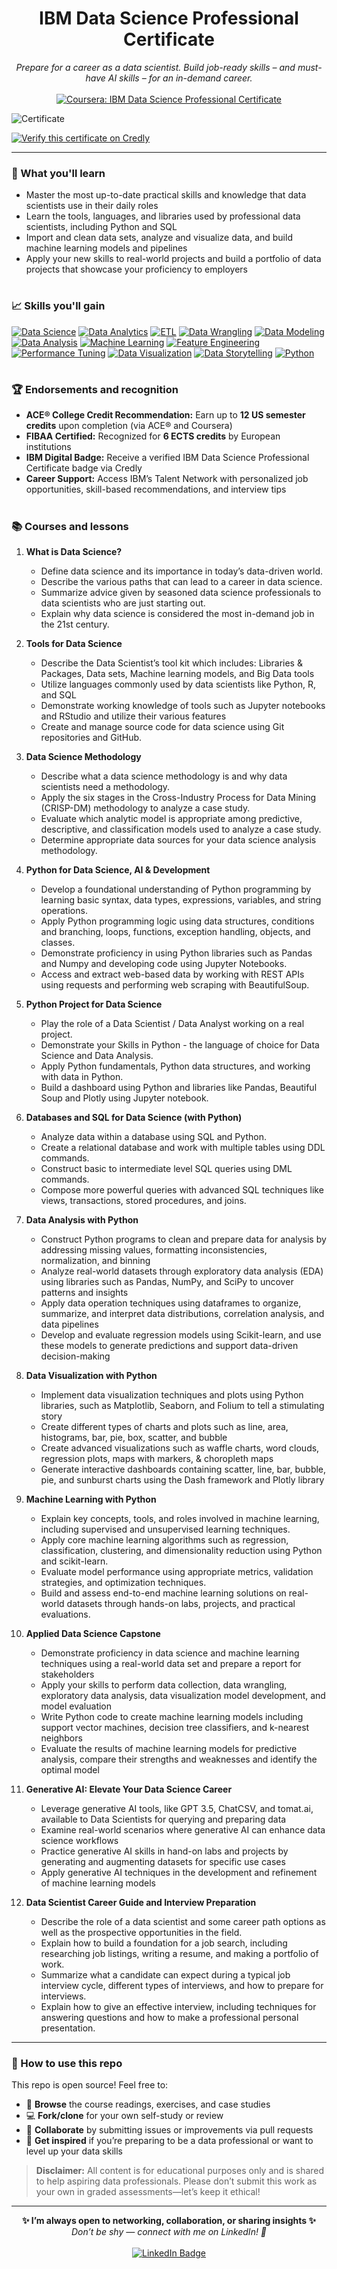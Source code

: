 <h1 align="center">IBM Data Science Professional Certificate</h1>

<p align="center">
  <i>Prepare for a career as a data scientist. Build job-ready skills – and must-have AI skills – for an in-demand career.</i>
  <br><br>
  <a href="https://www.coursera.org/professional-certificates/ibm-data-science" target="_blank">
    <img src="https://img.shields.io/badge/Coursera-IBM%20Data%20Science%20Certificate-0056D2?style=for-the-badge&logo=coursera&logoColor=white" alt="Coursera: IBM Data Science Professional Certificate"/>
  </a>
</p>

![Certificate](./IBM%20Data%20Science%20Professional%20Certificate.png)

[![Verify this certificate on Credly](https://img.shields.io/badge/Credly-View%20Credential-blue?logo=credly)](https://www.credly.com/users/jhermienpaul/badges)

---

### 📖 What you'll learn

- Master the most up-to-date practical skills and knowledge that data scientists use in their daily roles
- Learn the tools, languages, and libraries used by professional data scientists, including Python and SQL
- Import and clean data sets, analyze and visualize data, and build machine learning models and pipelines
- Apply your new skills to real-world projects and build a portfolio of data projects that showcase your proficiency to employers

#

### 📈 Skills you'll gain

[![Data Science](https://img.shields.io/badge/Data%20Science-1976d2?style=for-the-badge)](#)
[![Data Analytics](https://img.shields.io/badge/Data%20Analytics-0057b7?style=for-the-badge)](#)
[![ETL](https://img.shields.io/badge/ETL-1e88e5?style=for-the-badge)](#)
[![Data Wrangling](https://img.shields.io/badge/Data%20Wrangling-43a047?style=for-the-badge)](#)
[![Data Modeling](https://img.shields.io/badge/Data%20Modeling-fbc02d?style=for-the-badge)](#)
[![Data Analysis](https://img.shields.io/badge/Data%20Analysis-1976d2?style=for-the-badge)](#)
[![Machine Learning](https://img.shields.io/badge/Machine%20Learning-6A1B9A?style=for-the-badge)](#)
[![Feature Engineering](https://img.shields.io/badge/Feature%20Engineering-00acc1?style=for-the-badge)](#)
[![Performance Tuning](https://img.shields.io/badge/Performance%20Tuning-c62828?style=for-the-badge)](#)
[![Data Visualization](https://img.shields.io/badge/Data%20Visualization-3949ab?style=for-the-badge)](#)
[![Data Storytelling](https://img.shields.io/badge/Data%20Storytelling-d81b60?style=for-the-badge)](#)
[![Python](https://img.shields.io/badge/Python-3776AB?style=for-the-badge&logo=python&logoColor=white)](#)

#

### 🏆 Endorsements and recognition

- **ACE® College Credit Recommendation:** Earn up to **12 US semester credits** upon completion (via ACE® and Coursera)
- **FIBAA Certified:** Recognized for **6 ECTS credits** by European institutions
- **IBM Digital Badge:** Receive a verified IBM Data Science Professional Certificate badge via Credly
- **Career Support:** Access IBM’s Talent Network with personalized job opportunities, skill-based recommendations, and interview tips

#

### 📚 Courses and lessons

1. **What is Data Science?**  
   - Define data science and its importance in today’s data-driven world.
   - Describe the various paths that can lead to a career in data science.
   - Summarize  advice given by seasoned data science professionals to data scientists who are just starting out.
   - Explain why data science is considered the most in-demand job in the 21st century. 

2. **Tools for Data Science**  
   - Describe the Data Scientist’s tool kit which includes: Libraries & Packages, Data sets, Machine learning models, and Big Data tools
   - Utilize languages commonly used by data scientists like Python, R, and SQL
   - Demonstrate working knowledge of tools such as Jupyter notebooks and RStudio and utilize their various features
   - Create and manage source code for data science using Git repositories and GitHub.

3. **Data Science Methodology**  
   - Describe what a data science methodology is and why data scientists need a methodology.
   - Apply the six stages in the Cross-Industry Process for Data Mining (CRISP-DM) methodology to analyze a case study.
   - Evaluate which analytic model is appropriate among predictive, descriptive, and classification models used to analyze a case study.
   - Determine appropriate data sources for your data science analysis methodology.

4. **Python for Data Science, AI & Development**  
   - Develop a foundational understanding of Python programming by learning basic syntax, data types, expressions, variables, and string operations.
   - Apply Python programming logic using data structures, conditions and branching, loops, functions, exception handling, objects, and classes.
   - Demonstrate proficiency in using Python libraries such as Pandas and Numpy and developing code using Jupyter Notebooks.
   - Access and extract web-based data by working with REST APIs using requests and performing web scraping with BeautifulSoup.

5. **Python Project for Data Science**  
   - Play the role of a Data Scientist / Data Analyst working on a real project.
   - Demonstrate your Skills in Python - the language of choice for Data Science and Data Analysis.
   - Apply Python fundamentals, Python data structures, and working with data in Python.
   - Build a dashboard using Python and libraries like Pandas, Beautiful Soup and Plotly using Jupyter notebook.

6. **Databases and SQL for Data Science (with Python)**  
   - Analyze data within a database using SQL and Python.
   - Create a relational database and work with multiple tables using DDL commands.
   - Construct basic to intermediate level SQL queries using DML commands.
   - Compose more powerful queries with advanced SQL techniques like views, transactions, stored procedures, and joins. 

7. **Data Analysis with Python**  
   - Construct Python programs to clean and prepare data for analysis by addressing missing values, formatting inconsistencies, normalization, and binning
   - Analyze real-world datasets through exploratory data analysis (EDA) using libraries such as Pandas, NumPy, and SciPy to uncover patterns and insights
   - Apply data operation techniques using dataframes to organize, summarize, and interpret data distributions, correlation analysis, and data pipelines
   - Develop and evaluate regression models using Scikit-learn, and use these models to generate predictions and support data-driven decision-making

8. **Data Visualization with Python**  
   - Implement data visualization techniques and plots using Python libraries, such as Matplotlib, Seaborn, and Folium to tell a stimulating story
   - Create different types of charts and plots such as line, area, histograms, bar, pie, box, scatter, and bubble
   - Create advanced visualizations such as waffle charts, word clouds, regression plots, maps with markers, & choropleth maps
   - Generate interactive dashboards containing scatter, line, bar, bubble, pie, and sunburst charts using the Dash framework and Plotly library

9. **Machine Learning with Python**  
   - Explain key concepts, tools, and roles involved in machine learning, including supervised and unsupervised learning techniques.
   - Apply core machine learning algorithms such as regression, classification, clustering, and dimensionality reduction using Python and scikit-learn.
   - Evaluate model performance using appropriate metrics, validation strategies, and optimization techniques.
   - Build and assess end-to-end machine learning solutions on real-world datasets through hands-on labs, projects, and practical evaluations.

10. **Applied Data Science Capstone**  
    - Demonstrate proficiency in data science and machine learning techniques using a real-world data set and prepare a report for stakeholders
    - Apply your skills to perform data collection, data wrangling, exploratory data analysis, data visualization model development, and model evaluation
    - Write Python code to create machine learning models including support vector machines, decision tree classifiers, and k-nearest neighbors
    - Evaluate the results of machine learning models for predictive analysis, compare their strengths and weaknesses and identify the optimal model   

11. **Generative AI: Elevate Your Data Science Career**  
    - Leverage generative AI tools, like GPT 3.5, ChatCSV, and tomat.ai, available to Data Scientists for querying and preparing data
    - Examine real-world scenarios where generative AI can enhance data science workflows
    - Practice generative AI skills in hand-on labs and projects by generating and augmenting datasets for specific use cases
    - Apply generative AI techniques in the development and refinement of machine learning models

12. **Data Scientist Career Guide and Interview Preparation**  
    - Describe the role of a data scientist and some career path options as well as the prospective opportunities in the field.
    - Explain how to build a foundation for a job search, including researching job listings, writing a resume, and making a portfolio of work.
    - Summarize what a candidate can expect during a typical job interview cycle, different types of interviews, and how to prepare for interviews.
    - Explain how to give an effective interview, including techniques for answering questions and how to make a professional personal presentation.

---

### 🚀 How to use this repo

This repo is open source! Feel free to:
- 👀 **Browse** the course readings, exercises, and case studies
- 💻 **Fork/clone** for your own self-study or review
- 🤝 **Collaborate** by submitting issues or improvements via pull requests
- 🌟 **Get inspired** if you’re preparing to be a data professional or want to level up your data skills
> **Disclaimer:**
> All content is for educational purposes only and is shared to help aspiring data professionals. Please don’t submit this work as your own in graded assessments—let’s keep it ethical!

---

<p align="center">
  <b>✨ I’m always open to networking, collaboration, or sharing insights ✨</b><br>
  <i>Don’t be shy — connect with me on LinkedIn! 👋</i><br><br>
  <a href="https://www.linkedin.com/in/jhermienpaul/">
    <img src="https://img.shields.io/badge/LinkedIn-Let's%20Connect!-0077B5?style=for-the-badge&logo=linkedin&logoColor=white" alt="LinkedIn Badge"/>
  </a>
</p>
